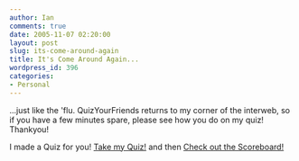 ```yaml
---
author: Ian
comments: true
date: 2005-11-07 02:20:00
layout: post
slug: its-come-around-again
title: It's Come Around Again...
wordpress_id: 396
categories:
- Personal
---
```


...just like the 'flu.  QuizYourFriends returns to my corner of the interweb, so if you have a few minutes spare, please see how you do on my quiz!  Thankyou!  

I made a Quiz for you! <A HREF="http://www.quizyourfriends.com/yourquiz_IM.php?quizname=051106201836-841689">Take my Quiz!</A> and then <A HREF="http://www.quizyourfriends.com/scoreboard.php?quizname=051106201836-841689">Check out the Scoreboard!</A>
